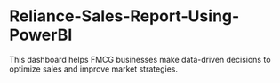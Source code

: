 # Reliance-Sales-Report-Using-PowerBI
This dashboard helps FMCG businesses make data-driven decisions to optimize sales and improve market strategies. 
